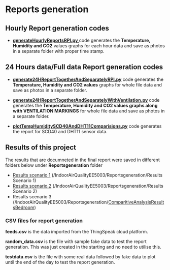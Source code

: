 # Reports generation

## Hourly Report generation codes

- [**generateHourlyReportsRPI.py** ](generateHourlyReports.py)code generates the **Temperature, Humidity and CO2** values graphs for each hour data and save as photos in a separate folder with proper time stamp.

## 24 Hours data/Full data Report generation codes

- [**generate24HReportTogetherAndSeparatelyRPI.py**](generate24HReportTogetherAndSeparatelyRPI.py) code generates the **Temperature, Humidity and CO2 values** graphs for whole file data and save as photos in a separate folder.

- [**generate24HReportTogetherAndSeparatelyWithVentilation.py**](generate24HReportTogetherAndSeparatelyWithVentilation.py) code generates the **Temperature, Humidity and CO2 values graphs along with VENTILATION MARKINGS** for whole file data and save as photos in a separate folder.

- [**plotTempHumiditySCD40AndDHT11Comparisions.py**](plotTempHumiditySCD40AndDHT11Comparisions.py) code generates the report for SCD40 and DHT11 sensor data.

## Results of this project

The results that are documneted in the final report were saved in different folders below under **Reportsgeneration** folder

- [Results scenario 1](<Results Scenario 1>) (/IndoorAirQualityEE5003/Reportsgeneration/Results Scenario 1)
- [Results scenario 2](<Results Scenario 2>) (/IndoorAirQualityEE5003/Reportsgeneration/Results Scenario 2)
- Results scenario 3 (/IndoorAirQualityEE5003/Reportsgeneration/[ComparitiveAnalysisResultsBedroom](ComparitiveAnalysisResultsBedroom))


### CSV files for report generation

**feeds.csv** is the data imported from the ThingSpeak cloud platform.

**random_data.csv** is the file with sample fake data to test the report generation. This was just created in the starting and no need to utilise this.

**testdata.csv** is the file with some real data followed by fake data to plot until the end of the day to test the report generation.
